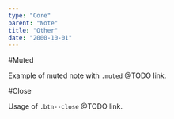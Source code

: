 ```yaml
---
type: "Core"
parent: "Note"
title: "Other"
date: "2000-10-01"
---
```


#Muted

Example of muted note with `.muted` @TODO link.

<demo>
  <demovanilla src="inline/core/note/muted">
  </demovanilla>
</demo>

#Close

Usage of `.btn--close` @TODO link.

<demo>
  <demovanilla src="inline/core/note/close-background">
  </demovanilla>
</demo>
